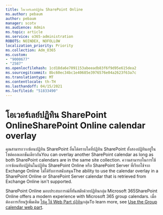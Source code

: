```yaml
---
title: โอเวอร์เลย์ปฏิทิน SharePoint Online
ms.author: pebaum
author: pebaum
manager: scotv
ms.audience: Admin
ms.topic: article
ms.service: o365-administration
ROBOTS: NOINDEX, NOFOLLOW
localization_priority: Priority
ms.collection: Adm_O365
ms.custom:
- "9000677"
- "2587"
ms.openlocfilehash: 1cd18da6e7091153abeeadb83f6f9d95e615dea2
ms.sourcegitcommit: 8bc60ec34bc1e40685e3976576e04a2623f63a7c
ms.translationtype: MT
ms.contentlocale: th-TH
ms.lasthandoff: 04/15/2021
ms.locfileid: "51833490"
---
```

# <a name="sharepoint-online-calendar-overlay"></a><span data-ttu-id="37fd7-102">โอเวอร์เลย์ปฏิทิน SharePoint Online</span><span class="sxs-lookup"><span data-stu-id="37fd7-102">SharePoint Online calendar overlay</span></span>

<span data-ttu-id="37fd7-103">คุณสามารถวางซ้อนปฏิทิน SharePoint อื่นได้ตราบใดที่ปฏิทิน SharePoint ทั้งสองปฏิทินอยู่ในไซต์คอลเลกชันเดียวกัน</span><span class="sxs-lookup"><span data-stu-id="37fd7-103">You can overlay another SharePoint calendar as long as both SharePoint calendars are in the same site collection.</span></span> <span data-ttu-id="37fd7-104">ความสามารถในการใช้การซ้อนทับปฏิทินในปฏิทิน SharePoint Online หรือ SharePoint Server ที่เรียกใช้จาก Exchange Online ไม่ได้รับการสนับสนุน</span><span class="sxs-lookup"><span data-stu-id="37fd7-104">The ability to use the calendar overlay in a SharePoint Online or SharePoint Server calendar that is retrieved from Exchange Online isn't supported.</span></span>

<span data-ttu-id="37fd7-105">SharePoint Online มอบประสบการณ์ที่ทันสมัยด้วยปฏิทินกลุ่ม Microsoft 365</span><span class="sxs-lookup"><span data-stu-id="37fd7-105">SharePoint Online offers a modern experience with Microsoft 365 group calendars.</span></span> <span data-ttu-id="37fd7-106">เมื่อต้องการเรียนรู้เพิ่มเติม [ให้ดู ใช้ Web Part ปฏิทิน](https://support.microsoft.com/en-us/office/use-the-group-calendar-web-part-eaf3c04d-5699-48cb-8b5e-3caa887d51ce)กลุ่ม</span><span class="sxs-lookup"><span data-stu-id="37fd7-106">To learn more, see [Use the Group calendar web part](https://support.microsoft.com/en-us/office/use-the-group-calendar-web-part-eaf3c04d-5699-48cb-8b5e-3caa887d51ce).</span></span>
